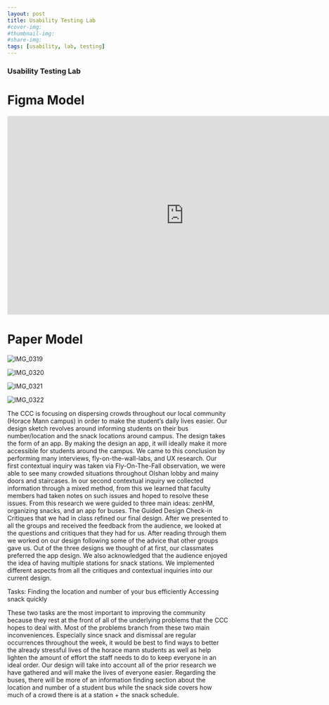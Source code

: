 ```yaml
---
layout: post
title: Usability Testing Lab
#cover-img:
#thumbnail-img: 
#share-img: 
tags: [usability, lab, testing]
---
```


### Usability Testing Lab

# Figma Model
<iframe style="border: 1px solid rgba(0, 0, 0, 0.1);" width="800" height="450" src="https://www.figma.com/embed?embed_host=share&url=https%3A%2F%2Fwww.figma.com%2Fproto%2FXNdv1DpaX1GNaEwQChLuty%2FWIREFRAME-DRAFT-DESIGN%3Fnode-id%3D4%253A4%26scaling%3Dscale-down%26page-id%3D0%253A1%26starting-point-node-id%3D4%253A4" allowfullscreen></iframe>

# Paper Model
![IMG_0319](https://user-images.githubusercontent.com/90795393/160909169-3c0f21fd-e651-4e0b-b4c5-1a9b9a46b7a8.JPG)

![IMG_0320](https://user-images.githubusercontent.com/90795393/160909179-26d7530e-ea1b-4dcf-8313-1b4bffa14f2e.JPG)

![IMG_0321](https://user-images.githubusercontent.com/90795393/160909191-87b29674-8cda-4042-9d49-c60002365f08.JPG)

![IMG_0322](https://user-images.githubusercontent.com/90795393/160909201-ea371e4d-877f-479d-a31a-29f0a9a35e36.JPG)

The CCC is focusing on dispersing crowds throughout our local community (Horace Mann campus) in order to make the student’s daily lives easier. Our design sketch revolves around informing students on their bus number/location and the snack locations around campus. The design takes the form of an app. By making the design an app, it will ideally make it more accessible for students around the campus. We came to this conclusion by performing many interviews, fly-on-the-wall-labs, and UX research. Our first contextual inquiry was taken via Fly-On-The-Fall observation, we were able to see many crowded situations throughout Olshan lobby and mainy doors and staircases. In our second contextual inquiry we collected information through a mixed method, from this we learned that faculty members had taken notes on such issues and hoped to resolve these issues. From this research we were guided to three main ideas: zenHM, organizing snacks, and an app for buses. 
The Guided Design Check-in Critiques that we had in class refined our final design. After we presented to all the groups and received the feedback from the audience, we looked at the questions and critiques that they had for us. After reading through them we worked on our design following some of the advice that other groups gave us. Out of the three designs we thought of at first, our classmates preferred the app design. We also acknowledged that the audience enjoyed the idea of having multiple stations for snack stations. We implemented different aspects from all the critiques and contextual inquiries into our current design.

Tasks:
Finding the location and number of your bus efficiently
Accessing snack quickly

These two tasks are the most important to improving the community because they rest at the front of all of the underlying problems that the CCC hopes to deal with. Most of the problems branch from these two main inconveniences. Especially since snack and dismissal are regular occurrences throughout the week, it would be best to find ways to better the already stressful lives of the horace mann students as well as help lighten the amount of effort the staff needs to do to keep everyone in an ideal order. Our design will take into account all of the prior research we have gathered and will make the lives of everyone easier. Regarding the buses, there will be more of an information finding section about the location and number of a student bus while the snack side covers how much of a crowd there is at a station + the snack schedule.
